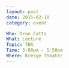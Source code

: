 ```yaml
---
layout: post
date: 2015-02-10
category: event

Who: Oron Catts
What: Lecture
Topic: TBA
Time: 5:00pm - 5:50pm
Where: Kresge Theater
---
```

